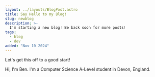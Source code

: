 ```yaml
---
layout: ../layouts/BlogPost.astro
title: Say Hello to my Blog!
slug: newblog
description: >-
  I'm starting a new blog! Be back soon for more posts!
tags:
  - blog
  - dev
added: "Nov 10 2024"
---
```


Let's get this off to a good start!

Hi, I'm Ben. I'm a Computer Science A-Level student in Devon, England. 